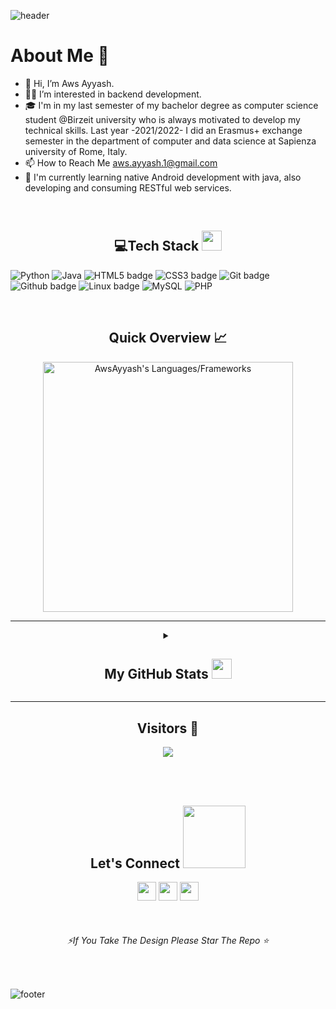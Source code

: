 <!---
![header](https://capsule-render.vercel.app/api?type=wave&color=gradient&height=280&section=header&text=Hi%20there%20👋&fontSize=90)
--->
![header](https://capsule-render.vercel.app/api?type=waving&color=gradient&height=280&section=header&text=Hi%20there%20%F0%9F%91%8B&fontSize=90)



 
<h1>About Me 📌</h1>

- 👋 Hi, I’m Aws Ayyash.
- 👨‍💻 I’m interested in backend development.
- 🎓 I'm in my last semester of my bachelor degree as computer science student @Birzeit university who is always motivated to develop my technical skills. Last year -2021/2022- I did an Erasmus+ exchange semester in the department of computer and data science at Sapienza university of Rome, Italy.
- 📫 How to Reach Me aws.ayyash.1@gmail.com
- 💁‍ I'm currently learning native Android development with java, also developing and consuming RESTful web services.

<!---
AwsAyyash/AwsAyyash is a ✨ special ✨ repository because its `README.md` (this file) appears on your GitHub profile.
You can click the Preview link to take a look at your changes.
--->



<br /> 

<h2 align="center"> 💻Tech Stack <img src = "https://media2.giphy.com/media/QssGEmpkyEOhBCb7e1/giphy.gif?cid=ecf05e47a0n3gi1bfqntqmob8g9aid1oyj2wr3ds3mg700bl&rid=giphy.gif" width = "32"> </h2>
 
 ![Python](https://img.shields.io/badge/python-3670A0?style=for-the-badge&logo=python&logoColor=ffdd54) ![Java](https://img.shields.io/badge/java-%23ED8B00.svg?style=for-the-badge&logo=java&logoColor=white) ![HTML5 badge](https://img.shields.io/badge/HTML5-E34F26?style=for-the-badge&logo=html5&logoColor=white) ![CSS3 badge](https://img.shields.io/badge/CSS3-1572B6?style=for-the-badge&logo=css3&logoColor=white)   ![Git badge](https://img.shields.io/badge/GIT-F05032?style=for-the-badge&logo=git&logoColor=white) ![Github badge](https://img.shields.io/badge/GitHub-100000?style=for-the-badge&logo=github&logoColor=white) ![Linux badge](https://img.shields.io/badge/Linux-FCC624?style=for-the-badge&logo=linux&logoColor=black) ![MySQL](https://img.shields.io/badge/mysql-%2300f.svg?style=for-the-badge&logo=mysql&logoColor=white) ![PHP](https://img.shields.io/badge/php-%2300f.svg?style=for-the-badge&logo=php&logoColor=white) 



<br />
<h2 align="center"> Quick Overview 📈</h2>
<p align = "center">
  <img src = "https://github-readme-stats.vercel.app/api/top-langs?username=AwsAyyash&show_icons=true&count_private=true&locale=en&layout=compact&langs_count=10&hide_border=true&bg_color=151515&title_color=FB8C00&text_color=fff&icon_color=fff" alt = "AwsAyyash's Languages/Frameworks" width = 400 />

 *** 
 
 <details align="center">
<summary><h2>My GitHub Stats <img src='https://media1.giphy.com/media/du3J3cXyzhj75IOgvA/giphy.gif?cid=ecf05e47x2g034i9pzwtzzsd3xgg2w9nr94t4tflbbgo3008&rid=giphy.gif' width='32'></h2></summary>
<table>
  <thead>
 </p>
<center>
<p align = "center">
  <img src = "https://github-readme-stats.vercel.app/api?username=AwsAyyash&count_private=true&theme=dark&hide_border=true" alt = "AwsAyyash's Contribution" width = 400 >
  <img src = "https://github-readme-streak-stats.herokuapp.com?user=AwsAyyash&theme=dark&hide_border=true" alt = "AwsAyyash's Rating" width = 400 >
  </center>
</p>
<p align = "center">
  <img src = "https://github-profile-summary-cards.vercel.app/api/cards/profile-details?username=AwsAyyash&theme=monokai" alt = "AwsAyyash's profile Summary" width = 750 >
  </center>
</p>
<br />
</table>
</details>
 
 *** 
 
<h2 align="center">Visitors 👀</h2>
<div align="center" >
  <img src="https://profile-counter.glitch.me/AwsAyyash/count.svg"></img>
</div>

<br /><br />
<h2 align="center">Let's Connect <img src='https://raw.githubusercontent.com/ShahriarShafin/ShahriarShafin/main/Assets/handshake.gif' width="100"></h2> 
<p align="center">
  <a href = "mailto:aws.ayyash.1@gmail.com"><img src = "https://img.shields.io/badge/Gmail-D14836?style=for-the-badge&logo=gmail&logoColor=white" height = 30></a>
  <a href = "https://www.linkedin.com/in/aws-ayyash/"><img src = "https://img.shields.io/badge/LinkedIn-0077B5?style=for-the-badge&logo=linkedin&logoColor=white"     height = 30></a>  
<a href = "https://leetcode.com/AwsAyyash/"><img src = "https://img.shields.io/badge/-LeetCode-FFA116?style=for-the-badge&logo=LeetCode&logoColor=black" height = 30></a>  
</p>
<br />
<h6 align="center" ><i>⚡If You Take The Design Please Star The Repo ⭐</i></h6>
<br />

![footer](https://capsule-render.vercel.app/api?type=waving&color=gradient&height=150&section=footer)
